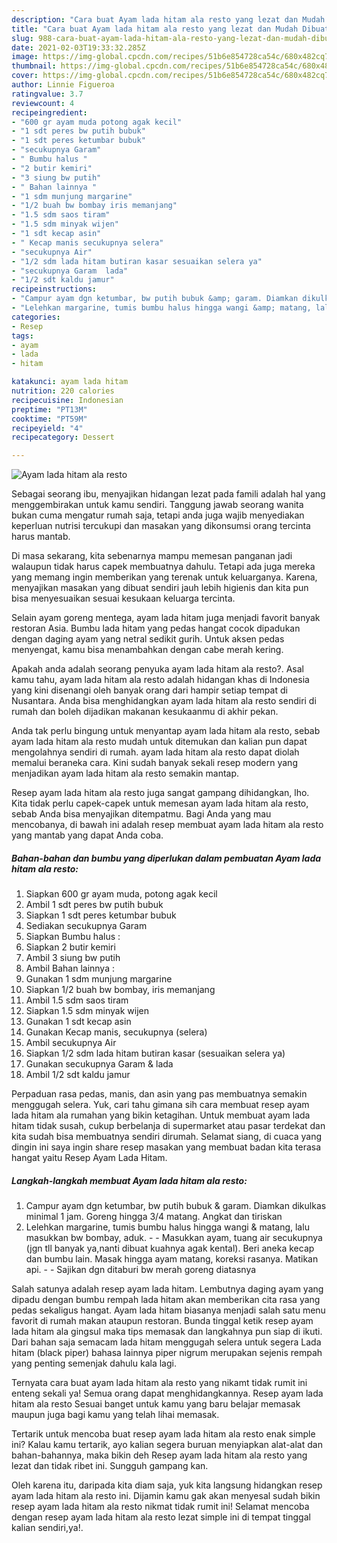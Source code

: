 ```yaml
---
description: "Cara buat Ayam lada hitam ala resto yang lezat dan Mudah Dibuat"
title: "Cara buat Ayam lada hitam ala resto yang lezat dan Mudah Dibuat"
slug: 988-cara-buat-ayam-lada-hitam-ala-resto-yang-lezat-dan-mudah-dibuat
date: 2021-02-03T19:33:32.285Z
image: https://img-global.cpcdn.com/recipes/51b6e854728ca54c/680x482cq70/ayam-lada-hitam-ala-resto-foto-resep-utama.jpg
thumbnail: https://img-global.cpcdn.com/recipes/51b6e854728ca54c/680x482cq70/ayam-lada-hitam-ala-resto-foto-resep-utama.jpg
cover: https://img-global.cpcdn.com/recipes/51b6e854728ca54c/680x482cq70/ayam-lada-hitam-ala-resto-foto-resep-utama.jpg
author: Linnie Figueroa
ratingvalue: 3.7
reviewcount: 4
recipeingredient:
- "600 gr ayam muda potong agak kecil"
- "1 sdt peres bw putih bubuk"
- "1 sdt peres ketumbar bubuk"
- "secukupnya Garam"
- " Bumbu halus "
- "2 butir kemiri"
- "3 siung bw putih"
- " Bahan lainnya "
- "1 sdm munjung margarine"
- "1/2 buah bw bombay iris memanjang"
- "1.5 sdm saos tiram"
- "1.5 sdm minyak wijen"
- "1 sdt kecap asin"
- " Kecap manis secukupnya selera"
- "secukupnya Air"
- "1/2 sdm lada hitam butiran kasar sesuaikan selera ya"
- "secukupnya Garam  lada"
- "1/2 sdt kaldu jamur"
recipeinstructions:
- "Campur ayam dgn ketumbar, bw putih bubuk &amp; garam. Diamkan dikulkas minimal 1 jam. Goreng hingga 3/4 matang. Angkat dan tiriskan"
- "Lelehkan margarine, tumis bumbu halus hingga wangi &amp; matang, lalu masukkan bw bombay, aduk.   Masukkan ayam, tuang air secukupnya (jgn tll banyak ya,nanti dibuat kuahnya agak kental). Beri aneka kecap dan bumbu lain. Masak hingga ayam matang, koreksi rasanya. Matikan api.   Sajikan dgn ditaburi bw merah goreng diatasnya"
categories:
- Resep
tags:
- ayam
- lada
- hitam

katakunci: ayam lada hitam 
nutrition: 220 calories
recipecuisine: Indonesian
preptime: "PT13M"
cooktime: "PT59M"
recipeyield: "4"
recipecategory: Dessert

---
```



![Ayam lada hitam ala resto](https://img-global.cpcdn.com/recipes/51b6e854728ca54c/680x482cq70/ayam-lada-hitam-ala-resto-foto-resep-utama.jpg)

Sebagai seorang ibu, menyajikan hidangan lezat pada famili adalah hal yang menggembirakan untuk kamu sendiri. Tanggung jawab seorang  wanita bukan cuma mengatur rumah saja, tetapi anda juga wajib menyediakan keperluan nutrisi tercukupi dan masakan yang dikonsumsi orang tercinta harus mantab.

Di masa  sekarang, kita sebenarnya mampu memesan panganan jadi walaupun tidak harus capek membuatnya dahulu. Tetapi ada juga mereka yang memang ingin memberikan yang terenak untuk keluarganya. Karena, menyajikan masakan yang dibuat sendiri jauh lebih higienis dan kita pun bisa menyesuaikan sesuai kesukaan keluarga tercinta. 

Selain ayam goreng mentega, ayam lada hitam juga menjadi favorit banyak restoran Asia. Bumbu lada hitam yang pedas hangat cocok dipadukan dengan daging ayam yang netral sedikit gurih. Untuk aksen pedas menyengat, kamu bisa menambahkan dengan cabe merah kering.

Apakah anda adalah seorang penyuka ayam lada hitam ala resto?. Asal kamu tahu, ayam lada hitam ala resto adalah hidangan khas di Indonesia yang kini disenangi oleh banyak orang dari hampir setiap tempat di Nusantara. Anda bisa menghidangkan ayam lada hitam ala resto sendiri di rumah dan boleh dijadikan makanan kesukaanmu di akhir pekan.

Anda tak perlu bingung untuk menyantap ayam lada hitam ala resto, sebab ayam lada hitam ala resto mudah untuk ditemukan dan kalian pun dapat mengolahnya sendiri di rumah. ayam lada hitam ala resto dapat diolah memalui beraneka cara. Kini sudah banyak sekali resep modern yang menjadikan ayam lada hitam ala resto semakin mantap.

Resep ayam lada hitam ala resto juga sangat gampang dihidangkan, lho. Kita tidak perlu capek-capek untuk memesan ayam lada hitam ala resto, sebab Anda bisa menyajikan ditempatmu. Bagi Anda yang mau mencobanya, di bawah ini adalah resep membuat ayam lada hitam ala resto yang mantab yang dapat Anda coba.

<!--inarticleads1-->

##### Bahan-bahan dan bumbu yang diperlukan dalam pembuatan Ayam lada hitam ala resto:

1. Siapkan 600 gr ayam muda, potong agak kecil
1. Ambil 1 sdt peres bw putih bubuk
1. Siapkan 1 sdt peres ketumbar bubuk
1. Sediakan secukupnya Garam
1. Siapkan  Bumbu halus :
1. Siapkan 2 butir kemiri
1. Ambil 3 siung bw putih
1. Ambil  Bahan lainnya :
1. Gunakan 1 sdm munjung margarine
1. Siapkan 1/2 buah bw bombay, iris memanjang
1. Ambil 1.5 sdm saos tiram
1. Siapkan 1.5 sdm minyak wijen
1. Gunakan 1 sdt kecap asin
1. Gunakan  Kecap manis, secukupnya (selera)
1. Ambil secukupnya Air
1. Siapkan 1/2 sdm lada hitam butiran kasar (sesuaikan selera ya)
1. Gunakan secukupnya Garam &amp; lada
1. Ambil 1/2 sdt kaldu jamur


Perpaduan rasa pedas, manis, dan asin yang pas membuatnya semakin menggugah selera. Yuk, cari tahu gimana sih cara membuat resep ayam lada hitam ala rumahan yang bikin ketagihan. Untuk membuat ayam lada hitam tidak susah, cukup berbelanja di supermarket atau pasar terdekat dan kita sudah bisa membuatnya sendiri dirumah. Selamat siang, di cuaca yang dingin ini saya ingin share resep masakan yang membuat badan kita terasa hangat yaitu Resep Ayam Lada Hitam. 

<!--inarticleads2-->

##### Langkah-langkah membuat Ayam lada hitam ala resto:

1. Campur ayam dgn ketumbar, bw putih bubuk &amp; garam. Diamkan dikulkas minimal 1 jam. Goreng hingga 3/4 matang. Angkat dan tiriskan
1. Lelehkan margarine, tumis bumbu halus hingga wangi &amp; matang, lalu masukkan bw bombay, aduk.  -  - Masukkan ayam, tuang air secukupnya (jgn tll banyak ya,nanti dibuat kuahnya agak kental). Beri aneka kecap dan bumbu lain. Masak hingga ayam matang, koreksi rasanya. Matikan api.  -  - Sajikan dgn ditaburi bw merah goreng diatasnya


Salah satunya adalah resep ayam lada hitam. Lembutnya daging ayam yang dipadu dengan bumbu rempah lada hitam akan memberikan cita rasa yang pedas sekaligus hangat. Ayam lada hitam biasanya menjadi salah satu menu favorit di rumah makan ataupun restoran. Bunda tinggal ketik resep ayam lada hitam ala gingsul maka tips memasak dan langkahnya pun siap di ikuti. Dari bahan saja semacam lada hitam menggugah selera untuk segera Lada hitam (black piper) bahasa lainnya piper nigrum merupakan sejenis rempah yang penting semenjak dahulu kala lagi. 

Ternyata cara buat ayam lada hitam ala resto yang nikamt tidak rumit ini enteng sekali ya! Semua orang dapat menghidangkannya. Resep ayam lada hitam ala resto Sesuai banget untuk kamu yang baru belajar memasak maupun juga bagi kamu yang telah lihai memasak.

Tertarik untuk mencoba buat resep ayam lada hitam ala resto enak simple ini? Kalau kamu tertarik, ayo kalian segera buruan menyiapkan alat-alat dan bahan-bahannya, maka bikin deh Resep ayam lada hitam ala resto yang lezat dan tidak ribet ini. Sungguh gampang kan. 

Oleh karena itu, daripada kita diam saja, yuk kita langsung hidangkan resep ayam lada hitam ala resto ini. Dijamin kamu gak akan menyesal sudah bikin resep ayam lada hitam ala resto nikmat tidak rumit ini! Selamat mencoba dengan resep ayam lada hitam ala resto lezat simple ini di tempat tinggal kalian sendiri,ya!.

